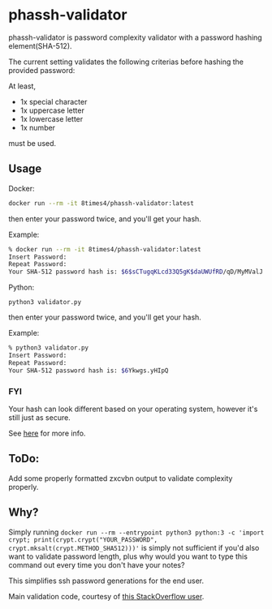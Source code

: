 
# phassh-validator

phassh-validator is password complexity validator with a password hashing element(SHA-512).

The current setting validates the following criterias before hashing the provided password: 

At least, 

- 1x special character
- 1x uppercase letter
- 1x lowercase letter
- 1x number

must be used.


## Usage

Docker:
```bash
docker run --rm -it 8times4/phassh-validator:latest
```
then enter your password twice, and you'll get your hash. 

Example:
```bash
% docker run --rm -it 8times4/phassh-validator:latest
Insert Password: 
Repeat Password: 
Your SHA-512 password hash is: $6$sCTugqKLcd33Q5gK$daUWUfRD/qD/MyMValJ./pHhUYraDOWQxeoiAgjciLDwFKlAdBRuJJGGwQwdsntqz7IdbebTC5gAGYnUU9/bP0
```

Python:
```python3
python3 validator.py
```
then enter your password twice, and you'll get your hash.

Example:
```bash
% python3 validator.py                       
Insert Password: 
Repeat Password: 
Your SHA-512 password hash is: $6Ykwgs.yHIpQ
```
### FYI
Your hash can look different based on your operating system, however it's still just as secure.

See [here](https://stackoverflow.com/questions/13052047/python-crypt-in-osx) for more info.
 
## ToDo:
Add some properly formatted zxcvbn output to validate complexity properly.

## Why?

Simply running ```docker run --rm --entrypoint python3 python:3 -c 'import crypt; print(crypt.crypt("YOUR_PASSWORD", crypt.mksalt(crypt.METHOD_SHA512)))'``` is simply not sufficient if you'd also want to validate password length, plus why would you want to type this command out every time you don't have your notes? 

This simplifies ssh password generations for the end user.

Main validation code, courtesy of [this StackOverflow user](https://stackoverflow.com/a/59501708).
